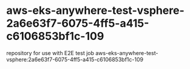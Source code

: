 # aws-eks-anywhere-test-vsphere-2a6e63f7-6075-4ff5-a415-c6106853bf1c-109
repository for use with E2E test job aws-eks-anywhere-test-vsphere:2a6e63f7-6075-4ff5-a415-c6106853bf1c-109
